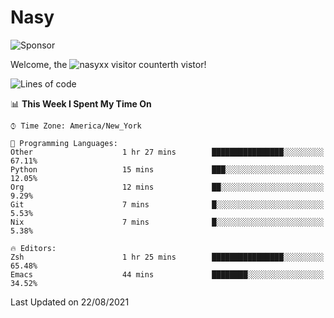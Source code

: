 # Nasy

<!--
<p align="center">
<img height="200" src="https://github-readme-stats.vercel.app/api?username=nasyxx&count_private=true&show_icons=true&theme=dracula&include_all_commits=true"/>
<img height="200" src="https://github-readme-stats.vercel.app/api/top-langs/?username=nasyxx&theme=dracula&hide=html,jupyter+notebook&count_private=true&show_icons=true"/>
</p>

  
----------------
-->

![Sponsor](https://img.shields.io/static/v1.svg?label=Sponsor&message=%E2%9D%A4&logo=GitHub&style=flat&color=pink)
 
Welcome, the ![nasyxx visitor counter](https://count.getloli.com/get/@nasyxx?theme=rule34)th vistor!
 
<!--START_SECTION:waka-->
![Lines of code](https://img.shields.io/badge/From%20Hello%20World%20I%27ve%20Written-5.4%20million%20lines%20of%20code-blue)

📊 **This Week I Spent My Time On** 

```text
⌚︎ Time Zone: America/New_York

💬 Programming Languages: 
Other                    1 hr 27 mins        ████████████████░░░░░░░░░   67.11% 
Python                   15 mins             ███░░░░░░░░░░░░░░░░░░░░░░   12.05% 
Org                      12 mins             ██░░░░░░░░░░░░░░░░░░░░░░░   9.29% 
Git                      7 mins              █░░░░░░░░░░░░░░░░░░░░░░░░   5.53% 
Nix                      7 mins              █░░░░░░░░░░░░░░░░░░░░░░░░   5.38%

🔥 Editors: 
Zsh                      1 hr 25 mins        ████████████████░░░░░░░░░   65.48% 
Emacs                    44 mins             ████████░░░░░░░░░░░░░░░░░   34.52%

```


 Last Updated on 22/08/2021
<!--END_SECTION:waka-->

<!-- ![visitors](https://visitor-badge.laobi.icu/badge?page_id=nasyxx.nasyxx) -->
